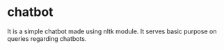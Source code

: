 # chatbot
It is a simple chatbot made using nltk module. It serves basic purpose on queries regarding chatbots.

